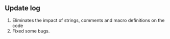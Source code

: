 ## Update log
1. Eliminates the impact of strings, comments and macro definitions on the code
2. Fixed some bugs.


